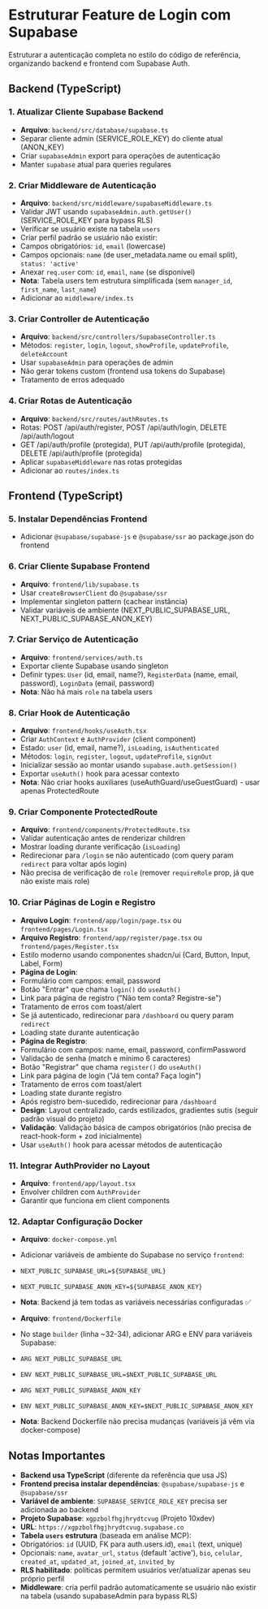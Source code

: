 <!-- eea75a67-1ddc-4f1d-a165-6e619d6b29e8 e87561c0-740c-48a5-b38b-cd4110c0cc81 -->
# Estruturar Feature de Login com Supabase

Estruturar a autenticação completa no estilo do código de referência, organizando backend e frontend com Supabase Auth.

## Backend (TypeScript)

### 1. Atualizar Cliente Supabase Backend

- **Arquivo**: `backend/src/database/supabase.ts`
- Separar cliente admin (SERVICE_ROLE_KEY) do cliente atual (ANON_KEY)
- Criar `supabaseAdmin` export para operações de autenticação
- Manter `supabase` atual para queries regulares

### 2. Criar Middleware de Autenticação

- **Arquivo**: `backend/src/middleware/supabaseMiddleware.ts`
- Validar JWT usando `supabaseAdmin.auth.getUser()` (SERVICE_ROLE_KEY para bypass RLS)
- Verificar se usuário existe na tabela `users`
- Criar perfil padrão se usuário não existir:
- Campos obrigatórios: `id`, `email` (lowercase)
- Campos opcionais: `name` (de user_metadata.name ou email split), `status: 'active'`
- Anexar `req.user` com: `id`, `email`, `name` (se disponível)
- **Nota**: Tabela users tem estrutura simplificada (sem `manager_id`, `first_name`, `last_name`)
- Adicionar ao `middleware/index.ts`

### 3. Criar Controller de Autenticação

- **Arquivo**: `backend/src/controllers/SupabaseController.ts`
- Métodos: `register`, `login`, `logout`, `showProfile`, `updateProfile`, `deleteAccount`
- Usar `supabaseAdmin` para operações de admin
- Não gerar tokens custom (frontend usa tokens do Supabase)
- Tratamento de erros adequado

### 4. Criar Rotas de Autenticação

- **Arquivo**: `backend/src/routes/authRoutes.ts`
- Rotas: POST /api/auth/register, POST /api/auth/login, DELETE /api/auth/logout
- GET /api/auth/profile (protegida), PUT /api/auth/profile (protegida), DELETE /api/auth/profile (protegida)
- Aplicar `supabaseMiddleware` nas rotas protegidas
- Adicionar ao `routes/index.ts`

## Frontend (TypeScript)

### 5. Instalar Dependências Frontend

- Adicionar `@supabase/supabase-js` e `@supabase/ssr` ao package.json do frontend

### 6. Criar Cliente Supabase Frontend

- **Arquivo**: `frontend/lib/supabase.ts`
- Usar `createBrowserClient` do `@supabase/ssr`
- Implementar singleton pattern (cachear instância)
- Validar variáveis de ambiente (NEXT_PUBLIC_SUPABASE_URL, NEXT_PUBLIC_SUPABASE_ANON_KEY)

### 7. Criar Serviço de Autenticação

- **Arquivo**: `frontend/services/auth.ts`
- Exportar cliente Supabase usando singleton
- Definir types: `User` (id, email, name?), `RegisterData` (name, email, password), `LoginData` (email, password)
- **Nota**: Não há mais `role` na tabela users

### 8. Criar Hook de Autenticação

- **Arquivo**: `frontend/hooks/useAuth.tsx`
- Criar `AuthContext` e `AuthProvider` (client component)
- Estado: `user` (id, email, name?), `isLoading`, `isAuthenticated`
- Métodos: `login`, `register`, `logout`, `updateProfile`, `signOut`
- Inicializar sessão ao montar usando `supabase.auth.getSession()`
- Exportar `useAuth()` hook para acessar contexto
- **Nota**: Não criar hooks auxiliares (useAuthGuard/useGuestGuard) - usar apenas ProtectedRoute

### 9. Criar Componente ProtectedRoute

- **Arquivo**: `frontend/components/ProtectedRoute.tsx`
- Validar autenticação antes de renderizar children
- Mostrar loading durante verificação (`isLoading`)
- Redirecionar para `/login` se não autenticado (com query param `redirect` para voltar após login)
- Não precisa de verificação de `role` (remover `requireRole` prop, já que não existe mais role)

### 10. Criar Páginas de Login e Registro

- **Arquivo Login**: `frontend/app/login/page.tsx` ou `frontend/pages/Login.tsx`
- **Arquivo Registro**: `frontend/app/register/page.tsx` ou `frontend/pages/Register.tsx`
- Estilo moderno usando componentes shadcn/ui (Card, Button, Input, Label, Form)
- **Página de Login**:
- Formulário com campos: email, password
- Botão "Entrar" que chama `login()` do `useAuth()`
- Link para página de registro ("Não tem conta? Registre-se")
- Tratamento de erros com toast/alert
- Se já autenticado, redirecionar para `/dashboard` ou query param `redirect`
- Loading state durante autenticação
- **Página de Registro**:
- Formulário com campos: name, email, password, confirmPassword
- Validação de senha (match e mínimo 6 caracteres)
- Botão "Registrar" que chama `register()` do `useAuth()`
- Link para página de login ("Já tem conta? Faça login")
- Tratamento de erros com toast/alert
- Loading state durante registro
- Após registro bem-sucedido, redirecionar para `/dashboard`
- **Design**: Layout centralizado, cards estilizados, gradientes sutis (seguir padrão visual do projeto)
- **Validação**: Validação básica de campos obrigatórios (não precisa de react-hook-form + zod inicialmente)
- Usar `useAuth()` hook para acessar métodos de autenticação

### 11. Integrar AuthProvider no Layout

- **Arquivo**: `frontend/app/layout.tsx`
- Envolver children com `AuthProvider`
- Garantir que funciona em client components

### 12. Adaptar Configuração Docker

- **Arquivo**: `docker-compose.yml`
- Adicionar variáveis de ambiente do Supabase no serviço `frontend`:
- `NEXT_PUBLIC_SUPABASE_URL=${SUPABASE_URL}`
- `NEXT_PUBLIC_SUPABASE_ANON_KEY=${SUPABASE_ANON_KEY}`
- **Nota**: Backend já tem todas as variáveis necessárias configuradas ✅

- **Arquivo**: `frontend/Dockerfile`
- No stage `builder` (linha ~32-34), adicionar ARG e ENV para variáveis Supabase:
- `ARG NEXT_PUBLIC_SUPABASE_URL`
- `ENV NEXT_PUBLIC_SUPABASE_URL=$NEXT_PUBLIC_SUPABASE_URL`
- `ARG NEXT_PUBLIC_SUPABASE_ANON_KEY`
- `ENV NEXT_PUBLIC_SUPABASE_ANON_KEY=$NEXT_PUBLIC_SUPABASE_ANON_KEY`
- **Nota**: Backend Dockerfile não precisa mudanças (variáveis já vêm via docker-compose)

## Notas Importantes

- **Backend usa TypeScript** (diferente da referência que usa JS)
- **Frontend precisa instalar dependências**: `@supabase/supabase-js` e `@supabase/ssr`
- **Variável de ambiente**: `SUPABASE_SERVICE_ROLE_KEY` precisa ser adicionada ao backend
- **Projeto Supabase**: `xgpzbolfhgjhrydtcvug` (Projeto 10xdev)
- **URL**: `https://xgpzbolfhgjhrydtcvug.supabase.co`
- **Tabela `users` estrutura** (baseada em análise MCP):
- Obrigatórios: `id` (UUID, FK para auth.users.id), `email` (text, unique)
- Opcionais: `name`, `avatar_url`, `status` (default 'active'), `bio`, `celular`, `created_at`, `updated_at`, `joined_at`, `invited_by`
- **RLS habilitado**: políticas permitem usuários ver/atualizar apenas seu próprio perfil
- **Middleware**: cria perfil padrão automaticamente se usuário não existir na tabela (usando supabaseAdmin para bypass RLS)